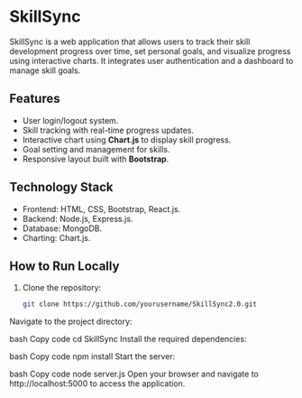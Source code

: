 # SkillSync

SkillSync is a web application that allows users to track their skill development progress over time, set personal goals, and visualize progress using interactive charts. It integrates user authentication and a dashboard to manage skill goals.

## Features

- User login/logout system.
- Skill tracking with real-time progress updates.
- Interactive chart using **Chart.js** to display skill progress.
- Goal setting and management for skills.
- Responsive layout built with **Bootstrap**.

## Technology Stack

- Frontend: HTML, CSS, Bootstrap, React.js.
- Backend: Node.js, Express.js.
- Database: MongoDB.
- Charting: Chart.js.

## How to Run Locally

1. Clone the repository:

   ```bash
   git clone https://github.com/yourusername/SkillSync2.0.git
Navigate to the project directory:

bash
Copy code
cd SkillSync
Install the required dependencies:

bash
Copy code
npm install
Start the server:

bash
Copy code
node server.js
Open your browser and navigate to http://localhost:5000 to access the application.
